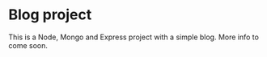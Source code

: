 # Blog project
This is a Node, Mongo and Express project with a simple blog. More info to come soon.
